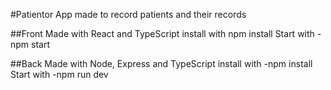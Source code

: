 #Patientor
App made to record patients and their records

##Front
Made with React and TypeScript
install with npm install
Start with -npm start

##Back
Made with Node, Express and TypeScript
install with -npm install
Start with -npm run dev
